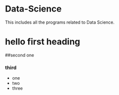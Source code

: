 # Data-Science
This includes all the programs related to Data Science.
# hello first heading
##second one
###     third
* one
* two
* three
